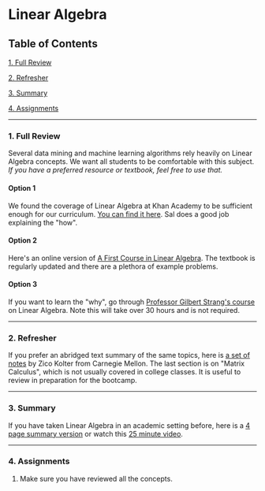 # Linear Algebra

## Table of Contents
[1. Full Review](#section-a)

[2. Refresher](#section-b)

[3. Summary](#section-c)

[4. Assignments](#section-d)

---

### <a name="section-a"></a>1. Full Review

Several data mining and machine learning algorithms rely heavily on Linear Algebra concepts. We want all students to be comfortable with this subject. *If you have a preferred resource or textbook, feel free to use that.*

#### Option 1

We found the coverage of Linear Algebra at Khan Academy to be sufficient enough for our curriculum. [You can find it here](https://www.khanacademy.org/math/linear-algebra). Sal does a good job explaining the "how".

#### Option 2

Here's an online version of [A First Course in Linear Algebra](http://linear.ups.edu/). The textbook is regularly updated and there are a plethora of example problems.

#### Option 3

If you want to learn the "why", go through [Professor Gilbert Strang's course](https://www.youtube.com/playlist?list=PLE7DDD91010BC51F8) on Linear Algebra. Note this will take over 30 hours and is not required.

---

### <a name="section-b"></a>2. Refresher

If you prefer an abridged text summary of the same topics, here is [a set of notes](resources/linear_algebra_notes.pdf) by Zico Kolter from Carnegie Mellon. The last section is on "Matrix Calculus", which is not usually covered in college classes. It is useful to review in preparation for the bootcamp.

---

### <a name="section-c"></a>3. Summary

If you have taken Linear Algebra in an academic setting before, here is a [4 page summary version](resources/linear_algebra_4.pdf) or watch this [25 minute video](https://www.youtube.com/watch?v=ZumgfOei0Ak).

---

### <a name="section-d"></a>4. Assignments

1. Make sure you have reviewed all the concepts.
